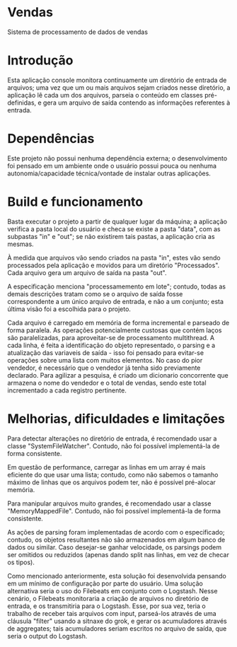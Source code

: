 # Vendas
Sistema de processamento de dados de vendas

# Introdução
Esta aplicação console monitora continuamente um diretório de entrada de arquivos; uma vez que um ou mais arquivos sejam criados nesse diretório, a aplicação lê cada um dos arquivos, parseia o conteúdo em classes pré-definidas, e gera um arquivo de saída contendo as informações referentes à entrada.

# Dependências
Este projeto não possui nenhuma dependência externa; o desenvolvimento foi pensado em um ambiente onde o usuário possui pouca ou nenhuma autonomia/capacidade técnica/vontade de instalar outras aplicações.

# Build e funcionamento
Basta executar o projeto a partir de qualquer lugar da máquina; a aplicação verifica a pasta local do usuário e checa se existe a pasta "data", com as subpastas "in" e "out"; se não existirem tais pastas, a aplicação cria as mesmas.

À medida que arquivos vão sendo criados na pasta "in", estes vão sendo processados pela aplicação e movidos para um diretório "Processados". Cada arquivo gera um arquivo de saída na pasta "out". 

A especificação menciona "processamemento em lote"; contudo, todas as demais descrições tratam como se o arquivo de saída fosse correspondente a um único arquivo de entrada, e não a um conjunto; esta última visão foi a escolhida para o projeto.

Cada arquivo é carregado em memória de forma incremental e parseado de forma paralela. As operações potencialmente custosas que contém laços são paralelizadas, para aproveitar-se de processamento multithread. A cada linha, é feita a identificação do objeto representado, o parsing e a atualização das variaveis de saída - isso foi pensado para evitar-se operações sobre uma lista com muitos elementos. No caso do pior vendedor, é necessário que o vendedor já tenha sido previamente declarado. Para agilizar a pesquisa, é criado um dicionario concorrente que armazena o nome do vendedor e o total de vendas, sendo este total incrementado a cada registro pertinente.

# Melhorias, dificuldades e limitações
Para detectar alterações no diretório de entrada, é recomendado usar a classe "SystemFileWatcher". Contudo, não foi possível implementá-la de forma consistente.

Em questão de performance, carregar as linhas em um array é mais eficiente do que usar uma lista; contudo, como não sabemos o tamanho máximo de linhas que os arquivos podem ter, não é possível pré-alocar memória.

Para manipular arquivos muito grandes, é recomendado usar a classe "MemoryMappedFile". Contudo, não foi possível implementá-la de forma consistente.

As ações de parsing foram implementadas de acordo com o especificado; contudo, os objetos resultantes não são armazenados em algum banco de dados ou similar. Caso desejar-se ganhar velocidade, os parsings podem ser omitidos ou reduzidos (apenas dando split nas linhas, em vez de checar os tipos).

Como mencionado anteriormente, esta solução foi desenvolvida pensando em um mínimo de configuração por parte do usuário. Uma solução alternativa seria o uso do Filebeats em conjunto com o Logstash. Nesse cenário, o Filebeats monitoraria a criação de arquivos no diretório de entrada, e os transmitiria para o Logstash. Esse, por sua vez, teria o trabalho de receber tais arquivos com input, parseá-los através de uma cláusula "filter" usando a sitnaxe do grok, e gerar os acumuladores através de aggregates; tais acumuladores seriam escritos no arquivo de saída, que seria o output do Logstash.

